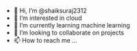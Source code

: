 - 👋 Hi, I’m @shaiksuraj2312
- 👀 I’m interested in cloud
- 🌱 I’m currently learning machine learning
- 💞️ I’m looking to collaborate on projects
- 📫 How to reach me ...

<!---
shaiksuraj2312/shaiksuraj2312 is a ✨ special ✨ repository because its `README.md` (this file) appears on your GitHub profile.
You can click the Preview link to take a look at your changes.
--->
